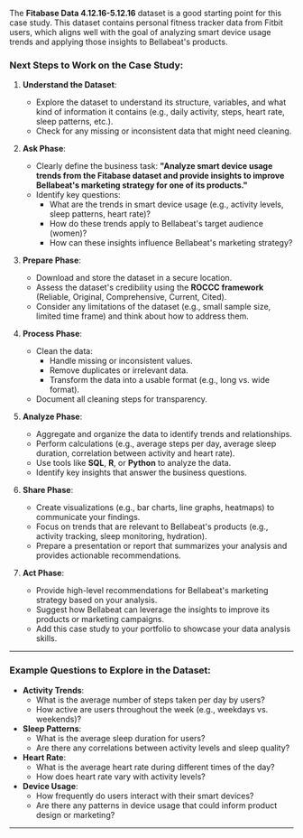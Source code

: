 The **Fitabase Data 4.12.16-5.12.16** dataset is a good starting point for this case study. This dataset contains personal fitness tracker data from Fitbit users, which aligns well with the goal of analyzing smart device usage trends and applying those insights to Bellabeat's products.

### Next Steps to Work on the Case Study:

1. **Understand the Dataset**:
   - Explore the dataset to understand its structure, variables, and what kind of information it contains (e.g., daily activity, steps, heart rate, sleep patterns, etc.).
   - Check for any missing or inconsistent data that might need cleaning.

2. **Ask Phase**:
   - Clearly define the business task: **"Analyze smart device usage trends from the Fitabase dataset and provide insights to improve Bellabeat's marketing strategy for one of its products."**
   - Identify key questions:
     - What are the trends in smart device usage (e.g., activity levels, sleep patterns, heart rate)?
     - How do these trends apply to Bellabeat's target audience (women)?
     - How can these insights influence Bellabeat's marketing strategy?

3. **Prepare Phase**:
   - Download and store the dataset in a secure location.
   - Assess the dataset's credibility using the **ROCCC framework** (Reliable, Original, Comprehensive, Current, Cited).
   - Consider any limitations of the dataset (e.g., small sample size, limited time frame) and think about how to address them.

4. **Process Phase**:
   - Clean the data:
     - Handle missing or inconsistent values.
     - Remove duplicates or irrelevant data.
     - Transform the data into a usable format (e.g., long vs. wide format).
   - Document all cleaning steps for transparency.

5. **Analyze Phase**:
   - Aggregate and organize the data to identify trends and relationships.
   - Perform calculations (e.g., average steps per day, average sleep duration, correlation between activity and heart rate).
   - Use tools like **SQL**, **R**, or **Python** to analyze the data.
   - Identify key insights that answer the business questions.

6. **Share Phase**:
   - Create visualizations (e.g., bar charts, line graphs, heatmaps) to communicate your findings.
   - Focus on trends that are relevant to Bellabeat's products (e.g., activity tracking, sleep monitoring, hydration).
   - Prepare a presentation or report that summarizes your analysis and provides actionable recommendations.

7. **Act Phase**:
   - Provide high-level recommendations for Bellabeat's marketing strategy based on your analysis.
   - Suggest how Bellabeat can leverage the insights to improve its products or marketing campaigns.
   - Add this case study to your portfolio to showcase your data analysis skills.

---

### Example Questions to Explore in the Dataset:
- **Activity Trends**:
  - What is the average number of steps taken per day by users?
  - How active are users throughout the week (e.g., weekdays vs. weekends)?
- **Sleep Patterns**:
  - What is the average sleep duration for users?
  - Are there any correlations between activity levels and sleep quality?
- **Heart Rate**:
  - What is the average heart rate during different times of the day?
  - How does heart rate vary with activity levels?
- **Device Usage**:
  - How frequently do users interact with their smart devices?
  - Are there any patterns in device usage that could inform product design or marketing?

---

